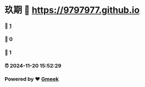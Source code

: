 # 玖期 :link: https://9797977.github.io 
### :page_facing_up: [1](https://9797977.github.io/tag.html) 
### :speech_balloon: 0 
### :hibiscus: 1 
### :alarm_clock: 2024-11-20 15:52:29 
### Powered by :heart: [Gmeek](https://github.com/Meekdai/Gmeek)
